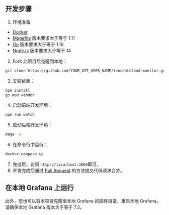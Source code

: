 ## 开发步骤
1. 环境准备
 - [Docker](https://docs.docker.com/get-docker/)
 - [Magefile](https://magefile.org/) 版本要求大于等于 1.11
 - [Go](https://golang.org/dl/) 版本要求大于等于 1.16
 - [Node.js](https://nodejs.org/en/download/) 版本要求大于等于 14
2. Fork 此项目后克隆到本地：
```bash
git clone https://github.com/YOUR_GIT_USER_NAME/tencentcloud-monitor-grafana-app.git
```
3. 安装依赖：
```bash
npm install
go mod vendor
```
4. 启动前端开发环境：
```bash
npm run watch
```
5. 启动后端开发环境：
```bash
mage -v
```
6. 在命令行中运行：
```bash
docker-compose up
```
7. 完成后，访问 `http://localhost:3000`即可。
8. 开发完成后通过 [Pull Request](https://github.com/TencentCloud/tencentcloud-monitor-grafana-app/pulls) 的方法提交代码请求合并。


## 在本地 Grafana 上运行
此外，您也可以将本项目克隆至本地 Grafana 的插件目录，重启本地 Grafana。请确保本地 Grafana 版本大于等于 7.3。
